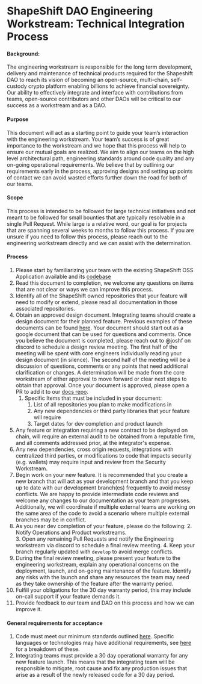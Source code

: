 # ShapeShift DAO Engineering Workstream: Technical Integration Process


#### Background:

The engineering workstream is responsible for the long term development, delivery and maintenance of technical products required for the Shapeshift DAO to reach its vision of becoming an open-source, multi-chain, self-custody crypto platform enabling billions to achieve financial sovereignty.  Our ability to effectively integrate and interface with contributions from teams, open-source contributors and other DAOs will be critical to our success as a workstream and as a DAO. 


#### Purpose


This document will act as a starting point to guide your team’s interaction with the engineering workstream. Your team’s success is of great importance to the workstream and we hope that this process will help to ensure our mutual goals are realized. We aim to align our teams on the high level architectural path, engineering standards around code quality and any on-going operational requirements.  We believe that by outlining our requirements early in the process, approving designs and setting up points of contact we can avoid wasted efforts further down the road for both of our teams.


#### Scope

This process is intended to be followed for large technical initiatives and not meant to be followed for small bounties that are typically resolvable in a single Pull Request. While large is a relative word, our goal is for projects that are spanning several weeks to months to follow this process.  If you are unsure if you need to follow this process, please reach out to the engineering workstream directly and we can assist with the determination. 


#### Process


1. Please start by familiarizing your team with the existing ShapeShift OSS Application available and its [codebase](https://github.com/shapeshift)
2. Read this document to completion, we welcome any questions on items that are not clear or ways we can improve this process.
3. Identify all of the ShapeShift owned repositories that your feature will need to modify or extend, please read all documentation in those associated repositories. 
4. Obtain an approved design document. Integrating teams should create a design document for their planned feature. Previous examples of these documents can be found [here](designs.md). Your document should start out as a google document that can be used for questions and comments.  Once you believe the document is completed, please reach out to @joshf on discord to schedule a design review meeting.  The first half of the meeting will be spent with core engineers individually reading your design document (in silence). The second half of the meeting will be a discussion of questions, comments or any points that need additional clarification or changes. A determination will be made from the core workstream of either approval to move forward or clear next steps to obtain that approval.  Once your document is approved, please open a PR to add it to our [docs repo](https://github.com/shapeshift/docs).
    1. Specific Items that must be included in your document:
        1. List of all repositories you plan to make modifications in
        2. Any new dependencies or third party libraries that your feature will require
        3. Target dates for dev completion and product launch
5. Any feature or integration requiring a new contract to be deployed on chain, will require an external audit to be obtained from a reputable firm, and all comments addressed prior, at the integrator's expense.
6. Any new dependencies, cross origin requests, integrations with centralized third parties, or modifications to code that impacts security (e.g. wallets) may require input and review from the Security Workstream.
7. Begin work on your new feature.  It is recommended that you create a new branch that will act as your development branch and that you keep up to date with our development branch(es) frequently to avoid messy conflicts. We are happy to provide intermediate code reviews and welcome any changes to our documentation as your team progresses. Additionally, we will coordinate if multiple external teams are working on the same area of the code to avoid a scenario where multiple external branches may be in conflict. 
8. As you near dev completion of your feature, please do the following:
    2. Notify Operations and Product workstreams.  
    3. Open any remaining Pull Requests and notify the Engineering workstream via discord to schedule a final review meeting.
    4. Keep your branch regularly updated with `develop` to avoid merge conflicts.
9. During the final review meeting, please present your feature to the engineering workstream, explain any operational concerns on the deployment, launch, and on-going maintenance of the feature. Identify any risks with the launch and share any resources the team may need as they take ownership of the feature after the warranty period.
10. Fulfill your obligations for the 30 day warranty period, this may include on-call support if your feature demands it.  
11. Provide feedback to our team and DAO on this process and how we can improve it. 


#### General requirements for acceptance



1. Code must meet our minimum standards outlined [here](standards.md). Specific languages or technologies may have additional requirements, see [here](standards.md) for a breakdown of these.
2. Integrating teams must provide a 30 day operational warranty for any new feature launch.  This means that the integrating team will be responsible to mitigate, root cause and fix any production issues that arise as a result of the newly released code for a 30 day period.

